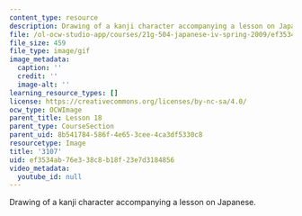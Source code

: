 ```yaml
---
content_type: resource
description: Drawing of a kanji character accompanying a lesson on Japanese.
file: /ol-ocw-studio-app/courses/21g-504-japanese-iv-spring-2009/ef3534ab76e338c8b18f23e7d3184856_3107.gif
file_size: 459
file_type: image/gif
image_metadata:
  caption: ''
  credit: ''
  image-alt: ''
learning_resource_types: []
license: https://creativecommons.org/licenses/by-nc-sa/4.0/
ocw_type: OCWImage
parent_title: Lesson 18
parent_type: CourseSection
parent_uid: 8b541784-586f-4e65-3cee-4ca3df5330c8
resourcetype: Image
title: '3107'
uid: ef3534ab-76e3-38c8-b18f-23e7d3184856
video_metadata:
  youtube_id: null
---
```

Drawing of a kanji character accompanying a lesson on Japanese.
